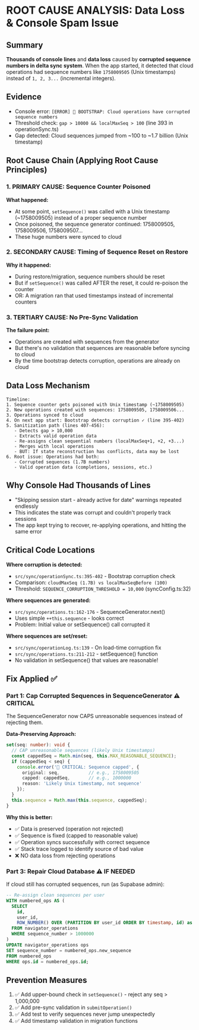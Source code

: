 # ROOT CAUSE ANALYSIS: Data Loss & Console Spam Issue

## Summary
**Thousands of console lines** and **data loss** caused by **corrupted sequence numbers in delta sync system**. When the app started, it detected that cloud operations had sequence numbers like `1758009505` (Unix timestamps) instead of `1, 2, 3...` (incremental integers).

## Evidence
- Console error: `[ERROR] 🚨 BOOTSTRAP: Cloud operations have corrupted sequence numbers`
- Threshold check: `gap > 10000 && localMaxSeq > 100` (line 393 in operationSync.ts)
- Gap detected: Cloud sequences jumped from ~100 to ~1.7 billion (Unix timestamp)

## Root Cause Chain (Applying Root Cause Principles)

### 1. PRIMARY CAUSE: Sequence Counter Poisoned
**What happened:**
- At some point, `setSequence()` was called with a Unix timestamp (~1758009505) instead of a proper sequence number
- Once poisoned, the sequence generator continued: 1758009505, 1758009506, 1758009507...
- These huge numbers were synced to cloud

### 2. SECONDARY CAUSE: Timing of Sequence Reset on Restore
**Why it happened:**
- During restore/migration, sequence numbers should be reset
- But if `setSequence()` was called AFTER the reset, it could re-poison the counter
- OR: A migration ran that used timestamps instead of incremental counters

### 3. TERTIARY CAUSE: No Pre-Sync Validation
**The failure point:**
- Operations are created with sequences from the generator
- But there's no validation that sequences are reasonable before syncing to cloud
- By the time bootstrap detects corruption, operations are already on cloud

## Data Loss Mechanism

```
Timeline:
1. Sequence counter gets poisoned with Unix timestamp (~1758009505)
2. New operations created with sequences: 1758009505, 1758009506...
3. Operations synced to cloud
4. On next app start: Bootstrap detects corruption ✓ (line 395-402)
5. Sanitization path (lines 407-456):
   - Detects gap > 10,000
   - Extracts valid operation data
   - Re-assigns clean sequential numbers (localMaxSeq+1, +2, +3...)
   - Merges with local operations
   - BUT: If state reconstruction has conflicts, data may be lost
6. Root issue: Operations had both:
   - Corrupted sequences (1.7B numbers)
   - Valid operation data (completions, sessions, etc.)
```

## Why Console Had Thousands of Lines
- "Skipping session start - already active for date" warnings repeated endlessly
- This indicates the state was corrupt and couldn't properly track sessions
- The app kept trying to recover, re-applying operations, and hitting the same error

## Critical Code Locations

**Where corruption is detected:**
- `src/sync/operationSync.ts:395-402` - Bootstrap corruption check
- Comparison: `cloudMaxSeq (1.7B) vs localMaxSeqBefore (100)`
- Threshold: `SEQUENCE_CORRUPTION_THRESHOLD = 10,000` (syncConfig.ts:32)

**Where sequences are generated:**
- `src/sync/operations.ts:162-176` - SequenceGenerator.next()
- Uses simple `++this.sequence` - looks correct
- Problem: Initial value or setSequence() call corrupted it

**Where sequences are set/reset:**
- `src/sync/operationLog.ts:139` - On load-time corruption fix
- `src/sync/operations.ts:211-212` - setSequence() function
- No validation in setSequence() that values are reasonable!

## Fix Applied ✅

### Part 1: Cap Corrupted Sequences in SequenceGenerator ⚠️ CRITICAL
The SequenceGenerator now CAPS unreasonable sequences instead of rejecting them.

**Data-Preserving Approach:**
```typescript
set(seq: number): void {
  // CAP unreasonable sequences (likely Unix timestamps)
  const cappedSeq = Math.min(seq, this.MAX_REASONABLE_SEQUENCE);
  if (cappedSeq < seq) {
    console.error('🚨 CRITICAL: Sequence capped', {
      original: seq,           // e.g., 1758009505
      capped: cappedSeq,       // e.g., 1000000
      reason: 'Likely Unix timestamp, not sequence'
    });
  }
  this.sequence = Math.max(this.sequence, cappedSeq);
}
```

**Why this is better:**
- ✅ Data is preserved (operation not rejected)
- ✅ Sequence is fixed (capped to reasonable value)
- ✅ Operation syncs successfully with correct sequence
- ✅ Stack trace logged to identify source of bad value
- ❌ NO data loss from rejecting operations

### Part 3: Repair Cloud Database ⚠️ IF NEEDED
If cloud still has corrupted sequences, run (as Supabase admin):
```sql
-- Re-assign clean sequences per user
WITH numbered_ops AS (
  SELECT
    id,
    user_id,
    ROW_NUMBER() OVER (PARTITION BY user_id ORDER BY timestamp, id) as new_sequence
  FROM navigator_operations
  WHERE sequence_number > 1000000
)
UPDATE navigator_operations ops
SET sequence_number = numbered_ops.new_sequence
FROM numbered_ops
WHERE ops.id = numbered_ops.id;
```

## Prevention Measures
1. ✅ Add upper-bound check in `setSequence()` - reject any seq > 1,000,000
2. ✅ Add pre-sync validation in `submitOperation()` 
3. ✅ Add test to verify sequences never jump unexpectedly
4. ✅ Add timestamp validation in migration functions
